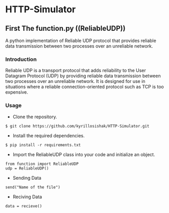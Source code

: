 # HTTP-Simulator

## First The function.py ((ReliableUDP))

A python implementation of Reliable UDP protocol that provides reliable data transmission between two processes over an unreliable network.

### Introduction

Reliable UDP is a transport protocol that adds reliability to the User Datagram Protocol (UDP) by providing reliable data transmission between two processes over an unreliable network. It is designed for use in situations where a reliable connection-oriented protocol such as TCP is too expensive.

### Usage
- Clone the repository.

```
$ git clone https://github.com/kyrillosishak/HTTP-Simulator.git
```

- Install the required dependencies.
```
$ pip install -r requirements.txt
```

- Import the ReliableUDP class into your code and initialize an object.
```
from function import ReliableUDP
udp = ReliableUDP()
```
- Sending Data
```
send("Name of the file")
```

- Reciving Data
```
data = recieve()
```
